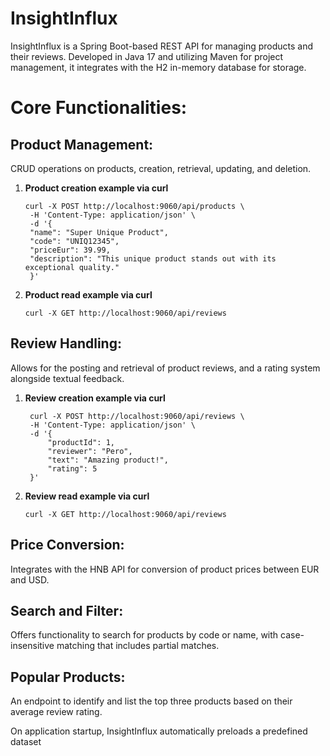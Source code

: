 # InsightInflux
InsightInflux is a Spring Boot-based REST API for managing products and their reviews. Developed in Java 17 and utilizing Maven for project management, it integrates with the H2 in-memory database for storage. 

# Core Functionalities:

## Product Management: 
CRUD operations on products, creation, retrieval, updating, and deletion.

1. **Product creation example via curl**
   ```shell
   curl -X POST http://localhost:9060/api/products \
    -H 'Content-Type: application/json' \
    -d '{
    "name": "Super Unique Product",
    "code": "UNIQ12345",
    "priceEur": 39.99,
    "description": "This unique product stands out with its exceptional quality."
    }'

2. **Product read example via curl**
   ```shell
   curl -X GET http://localhost:9060/api/reviews

## Review Handling: 
Allows for the posting and retrieval of product reviews, and a rating system alongside textual feedback.

1. **Review creation example via curl**
   ```shell
    curl -X POST http://localhost:9060/api/reviews \
    -H 'Content-Type: application/json' \
    -d '{
        "productId": 1,
        "reviewer": "Pero",
        "text": "Amazing product!",
        "rating": 5
    }'

2. **Review read example via curl**
   ```shell
   curl -X GET http://localhost:9060/api/reviews

## Price Conversion: 
Integrates with the HNB API for conversion of product prices between EUR and USD.

## Search and Filter: 
Offers functionality to search for products by code or name, with case-insensitive matching that includes partial matches.

## Popular Products: 
An endpoint to identify and list the top three products based on their average review rating.

On application startup, InsightInflux automatically preloads a predefined dataset 
